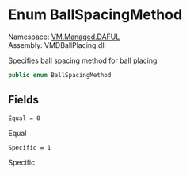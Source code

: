# Enum BallSpacingMethod

Namespace: [VM.Managed.DAFUL](VM.Managed.DAFUL.md)  
Assembly: VMDBallPlacing.dll  

Specifies ball spacing method for ball placing

```csharp
public enum BallSpacingMethod
```

## Fields

`Equal = 0` 

Equal



`Specific = 1` 

Specific




